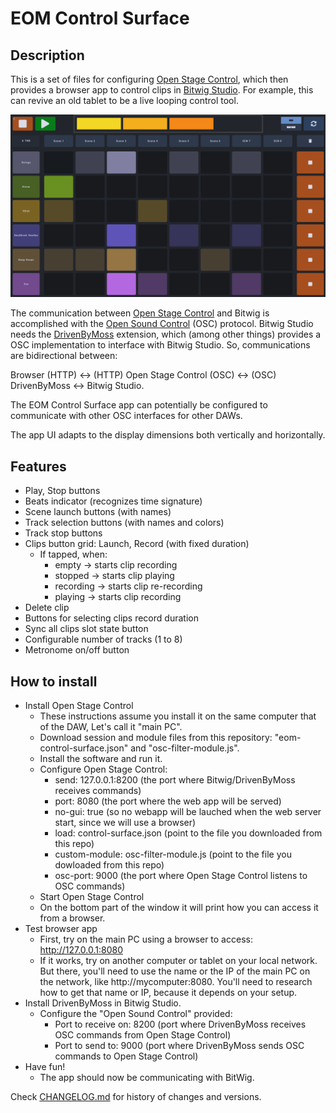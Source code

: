 # EOM Control Surface
## Description
This is a set of files for configuring [Open Stage Control](https://openstagecontrol.ammd.net/), which then provides a browser app to control clips in [Bitwig Studio](https://www.bitwig.com/). For example, this can revive an old tablet to be a live looping control tool.

![EOM Control Surface](./snapshot.png)

The communication between [Open Stage Control](https://openstagecontrol.ammd.net/) and Bitwig is accomplished with the [Open Sound Control](https://en.wikipedia.org/wiki/Open_Sound_Control) (OSC) protocol. Bitwig Studio needs the [DrivenByMoss](http://www.mossgrabers.de/Software/Bitwig/Bitwig.html) extension, which (among other things) provides a OSC implementation to interface with Bitwig Studio. So, communications are bidirectional between:

Browser (HTTP) <-> (HTTP) Open Stage Control (OSC) <-> (OSC) DrivenByMoss <-> Bitwig Studio.

The EOM Control Surface app can potentially be configured to communicate with other OSC interfaces for other DAWs.

The app UI adapts to the display dimensions both vertically and horizontally.

## Features
- Play, Stop buttons
- Beats indicator (recognizes time signature)
- Scene launch buttons (with names)
- Track selection buttons (with names and colors)
- Track stop buttons
- Clips button grid: Launch, Record (with fixed duration)
   - If tapped, when:
      - empty -> starts clip recording
      - stopped -> starts clip playing
      - recording -> starts clip re-recording
      - playing -> starts clip recording
- Delete clip
- Buttons for selecting clips record duration
- Sync all clips slot state button
- Configurable number of tracks (1 to 8)
- Metronome on/off button

## How to install
- Install Open Stage Control
   - These instructions assume you install it on the same computer that of the DAW, Let's call it "main PC".
   - Download session and module files from this repository: "eom-control-surface.json" and "osc-filter-module.js".
   - Install the software and run it.
   - Configure Open Stage Control:
     - send: 127.0.0.1:8200 (the port where Bitwig/DrivenByMoss receives commands)
     - port: 8080 (the port where the web app will be served)
     - no-gui: true (so no webapp will be lauched when the web server start, since we will use a browser)
     - load: control-surface.json (point to the file you downloaded from this repo)
     - custom-module: osc-filter-module.js (point to the file you dowloaded from this repo)
     - osc-port: 9000 (the port where Open Stage Control listens to OSC commands)
   - Start Open Stage Control
   - On the bottom part of the window it will print how you can access it from a browser.
- Test browser app
   - First, try on the main PC using a browser to access: http://127.0.0.1:8080
   - If it works, try on another computer or tablet on your local network. But there, you'll need to use the name or the IP of the main PC on the network, like http://mycomputer:8080. You'll need to research how to get that name or IP, because it depends on your setup.
- Install DrivenByMoss in Bitwig Studio.
   - Configure the "Open Sound Control" provided:
     - Port to receive on: 8200 (port where DrivenByMoss receives OSC commands from Open Stage Control)
     - Port to send to: 9000 (port where DrivenByMoss sends OSC commands to Open Stage Control)
- Have fun!
  - The app should now be communicating with BitWig.


Check [CHANGELOG.md](./CHANGELOG.md) for history of changes and versions.